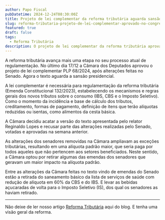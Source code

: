 ```yaml
---
author: Papo Fiscal
pubDatetime: 2024-12-24T08:30:00Z
title: Projeto de lei complementar da reforma tributária aguarda sansão presidencial
slug: reforma-tributaria-projeto-de-lei-complementar-aprovado-no-congresso
featured: true
draft: false
tags:
  - Reforma Tributária
description: O projeto de lei complementar da reforma tributária aprovado pelo congresso no último dia 17/12 agora segue para sansão do presidente.
---
```


A reforma tributária avança mais uma etapa no seu processo atual de regulamentação. No último dia 17/12 a Câmara dos Deputados aprovou o projeto de lei complementar PLP 68/2024, após alterações feitas no Senado. Agora o texto aguarda a sansão presidencial.

A lei complementar é necessária para regulamentação da reforma tributária (Emenda Constitucional 132/2023), estabelecendo os mecanismos e regras gerais dos novos tributos sobre o consumo (IBS, CBS e o Imposto Seletivo). Como o momento da incidência e base de cálculo dos tributos, creditamento, formas de pagamento, definição de itens que terão alíquotas reduzidas ou isentas, como alimentos da cesta básica.

A Câmara decidiu acatar a versão do texto apresentada pelo relator Reginaldo Lopes e recusar parte das alterações realizadas pelo Senado, votadas e aprovadas na semana anterior.

As alterações dos senadores removidas na Câmara ampliavam as exceções tributárias, resultando em uma alíquota padrão maior, que seria paga por todos aqueles que não pertencem aos setores beneficiados. Neste sentido, a Câmara optou por retirar algumas das emendas dos senadores que geravam um maior impacto na alíquota padrão.

Entre as alterações da Câmara feitas no texto vindo de emendas do Senado estão a retirada do saneamento básico da lista de serviços de saúde com redução de alíquota em 60% da CBS e do IBS. E levar as bebidas açucaradas de volta para o Imposto Seletivo (IS), dos qual os senadores as haviam retirado.

---

Não deixe de ler nosso artigo [Reforma Tributária](https://papofiscal.blog/posts/reforma-tributaria) aqui do blog. E tenha uma visão geral da reforma.
